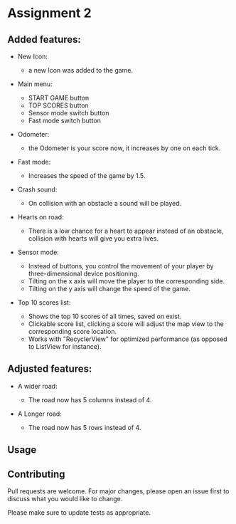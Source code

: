 # Assignment 2
## Added features: 

* New Icon:
    * a new Icon was added to the game.
* Main menu:
    * START GAME button
    * TOP SCORES button
    * Sensor mode switch button
    * Fast mode switch button

* Odometer:
    * the Odometer is your score now, it increases by one on each tick.

* Fast mode:
    * Increases the speed of the game by 1.5. 

* Crash sound:
    * On collision with an obstacle a sound will be played.

* Hearts on road:
    * There is a low chance for a heart to appear instead of an obstacle, collision with hearts will give you extra lives.

* Sensor mode:
    * Instead of buttons, you control the movement of your player by three-dimensional device positioning.
    * Tilting on the x axis will move the player to the corresponding side.
    * Tilting on the y axis will change the speed of the game.

* Top 10 scores list:
    * Shows the top 10 scores of all times, saved on exist.
    * Clickable score list, clicking a score will adjust the map view to the corresponding score location.
    * Works with "RecyclerView" for optimized performance (as opposed to ListView for instance).

## Adjusted features:
* A wider road:
    * The road now has 5 columns instead of 4.

* A Longer road:
    * The road now has 5 rows instead of 4.






## Usage


## Contributing

Pull requests are welcome. For major changes, please open an issue first
to discuss what you would like to change.

Please make sure to update tests as appropriate.
